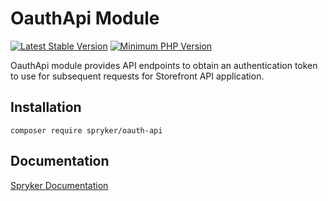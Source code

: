 # OauthApi Module
[![Latest Stable Version](https://poser.pugx.org/spryker/oauth-api/v/stable.svg)](https://packagist.org/packages/spryker/oauth-api)
[![Minimum PHP Version](https://img.shields.io/badge/php-%3E%3D%207.4-8892BF.svg)](https://php.net/)

OauthApi module provides API endpoints to obtain an authentication token to use for subsequent requests for Storefront API application.

## Installation

```
composer require spryker/oauth-api
```

## Documentation

[Spryker Documentation](https://docs.spryker.com)
